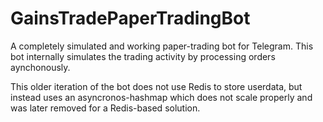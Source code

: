 # GainsTradePaperTradingBot
A completely simulated and working paper-trading bot for Telegram. This bot internally simulates the trading activity by processing orders aynchonously. 

This older iteration of the bot does not use Redis to store userdata, but instead uses an asyncronos-hashmap which does not scale properly and was later removed for a Redis-based solution.  

